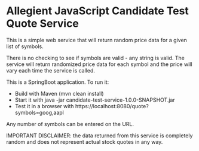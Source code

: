 # Allegient JavaScript Candidate Test Quote Service
This is a simple web service that will return random price data for a given list of symbols.

There is no checking to see if symbols are valid - any string is valid.  The service will return randomized price data for each symbol and the price will vary each time the service is called.

This is a SpringBoot application.  To run it:

- Build with Maven (mvn clean install)
- Start it with java -jar candidate-test-service-1.0.0-SNAPSHOT.jar
- Test it in a browser with https://localhost:8080/quote?symbols=goog,aapl
  
Any number of symbols can be entered on the URL.

IMPORTANT DISCLAIMER: the data returned from this service is completely random and does not represent actual
stock quotes in any way.
